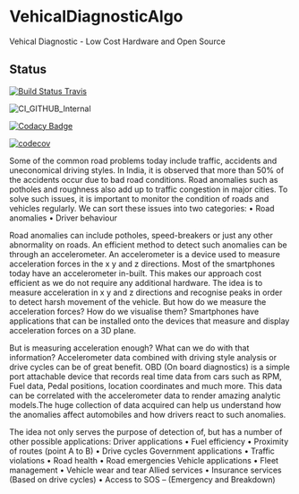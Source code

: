# VehicalDiagnosticAlgo
Vehical Diagnostic - Low Cost Hardware and Open Source

## Status
[![Build Status Travis](https://travis-ci.org/prithvisekhar/VehicalDiagnosticAlgo.svg?branch=master)](https://travis-ci.org/prithvisekhar/VehicalDiagnosticAlgo) 

![CI_GITHUB_Internal](https://github.com/prithvisekhar/VehicalDiagnosticAlgo/workflows/CI/badge.svg)

[![Codacy Badge](https://api.codacy.com/project/badge/Grade/850d420d714c4c5a899b0de26e00b09d)](https://www.codacy.com/manual/prithvisekhar/VehicalDiagnosticAlgo?utm_source=github.com&amp;utm_medium=referral&amp;utm_content=prithvisekhar/VehicalDiagnosticAlgo&amp;utm_campaign=Badge_Grade)

[![codecov](https://codecov.io/gh/prithvisekhar/VehicalDiagnosticAlgo/branch/master/graph/badge.svg)](https://codecov.io/gh/prithvisekhar/VehicalDiagnosticAlgo)

Some of the common road problems today include traffic, accidents and uneconomical driving styles.
In India, it is observed that more than 50% of the accidents occur due to bad road conditions. Road anomalies such as potholes and roughness also add up to traffic congestion in major cities. To solve such issues, it is important to monitor the condition of roads and vehicles regularly.
We can sort these issues into two categories:
•	Road anomalies
•	Driver behaviour 

Road anomalies can include potholes, speed-breakers or just any other abnormality on roads. 
An efficient method to detect such anomalies can be through an accelerometer. An accelerometer is a device used to measure acceleration forces in the x y and z directions. Most of the smartphones today have an accelerometer in-built. This makes our approach cost efficient as we do not require any additional hardware. 
The idea is to measure acceleration in x y and z directions and recognise peaks in order to detect harsh movement of the vehicle. But how do we measure the acceleration forces? How do we visualise them?
Smartphones have applications that can be installed onto the devices that measure and display acceleration forces on a 3D plane.

But is measuring acceleration enough? What can we do with that information?
Accelerometer data combined with driving style analysis or drive cycles can be of great benefit. OBD (On board diagnostics) is a simple port attachable device that records real time data from cars such as RPM, Fuel data, Pedal positions, location coordinates and much more. This data can be correlated with the accelerometer data to render amazing analytic models.The huge collection of data acquired can help us understand how the anomalies affect automobiles and how drivers react to such anomalies. 

The idea not only serves the purpose of detection of, but has a number of other possible applications: 
Driver applications
•	Fuel efficiency 
•	Proximity of routes (point A to B)
•	Drive cycles
Government applications
•	Traffic violations
•	Road health
•	Road emergencies
Vehicle applications
•	Fleet management 
•	Vehicle wear and tear
Allied services
•	Insurance services (Based on drive cycles)
•	Access to SOS – (Emergency and Breakdown)
